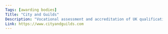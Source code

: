 ```yaml
---
Tags: [awarding bodies]
Title: "City and Guilds"
Description: "Vocational assessment and accreditation of UK qualifications."
Link: https://www.cityandguilds.com
---
```

